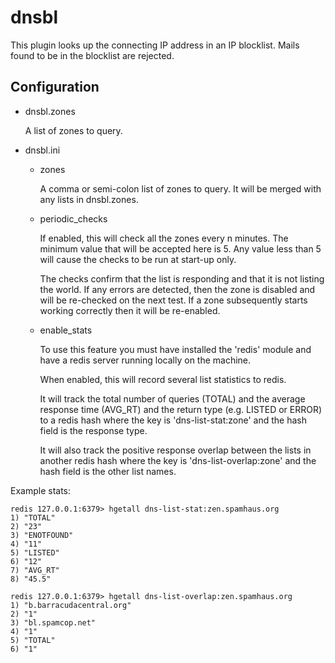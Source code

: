 dnsbl
=====

This plugin looks up the connecting IP address in an IP blocklist. Mails
found to be in the blocklist are rejected.

Configuration
-------------

* dnsbl.zones

  A list of zones to query.

* dnsbl.ini

  * zones
    
    A comma or semi-colon list of zones to query.  It will be merged with
    any lists in dnsbl.zones.


  * periodic_checks  

    If enabled, this will check all the zones every n minutes.
    The minimum value that will be accepted here is 5.  Any value less
    than 5 will cause the checks to be run at start-up only.

    The checks confirm that the list is responding and that it is not
    listing the world.  If any errors are detected, then the zone is 
    disabled and will be re-checked on the next test.  If a zone 
    subsequently starts working correctly then it will be re-enabled.


  * enable_stats

    To use this feature you must have installed the 'redis' module and
    have a redis server running locally on the machine.

    When enabled, this will record several list statistics to redis.

    It will track the total number of queries (TOTAL) and the average
    response time (AVG_RT) and the return type (e.g. LISTED or ERROR) 
    to a redis hash where the key is 'dns-list-stat:zone' and the hash 
    field is the response type.

    It will also track the positive response overlap between the lists
    in another redis hash where the key is 'dns-list-overlap:zone' and
    the hash field is the other list names.
     
Example stats:

    redis 127.0.0.1:6379> hgetall dns-list-stat:zen.spamhaus.org
    1) "TOTAL"
    2) "23"
    3) "ENOTFOUND"
    4) "11"
    5) "LISTED"
    6) "12"
    7) "AVG_RT"
    8) "45.5"

    redis 127.0.0.1:6379> hgetall dns-list-overlap:zen.spamhaus.org
    1) "b.barracudacentral.org"
    2) "1"
    3) "bl.spamcop.net"
    4) "1"
    5) "TOTAL"
    6) "1"

